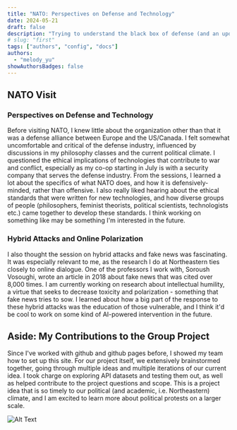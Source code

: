 ```yaml
---
title: "NATO: Perspectives on Defense and Technology"
date: 2024-05-21
draft: false
description: "Trying to understand the black box of defense (and an update on the group project)"
# slug: "first"
tags: ["authors", "config", "docs"]
authors:
  - "melody_yu"
showAuthorsBadges: false
---
```


## NATO Visit

### Perspectives on Defense and Technology

Before visiting NATO, I knew little about the organization other than that it was a defense alliance between Europe and the US/Canada. I felt somewhat uncomfortable and critical of the defense industry, influenced by discussions in my philosophy classes and the current political climate. I questioned the ethical implications of technologies that contribute to war and conflict, especially as my co-op starting in July is with a security company that serves the defense industry. From the sessions, I learned a lot about the specifics of what NATO does, and how it is defensively-minded, rather than offensive. I also really liked hearing about the ethical standards that were written for new technologies, and how diverse groups of people (philosophers, feminist theorists, political scientists, technologists etc.) came together to develop these standards. I think working on something like may be something I'm interested in the future.

### Hybrid Attacks and Online Polarization

I also thought the session on hybrid attacks and fake news was fascinating. It was especially relevant to me, as the research I do at Northeastern ties closely to online dialogue. One of the professors I work with, Soroush Vosoughi, wrote an article in 2018 about fake news that was cited over 8,000 times. I am currently working on research about intellectual humility, a virtue that seeks to decrease toxicity and polarization - something that fake news tries to sow. I learned about how a big part of the response to these hybrid attacks was the education of those vulnerable, and I think it'd be cool to work on some kind of AI-powered intervention in the future.

## Aside: My Contributions to the Group Project
Since I've worked with github and github pages before, I showed my team how to set up this site. For our project itself, we extensively brainstormed together, going through multiple ideas and multiple iterations of our current idea. I took charge on exploring API datasets and testing them out, as well as helped contribute to the project questions and scope. This is a project idea that is so timely to our political (and academic, i.e. Northeastern) climate, and I am excited to learn more about political protests on a larger scale.

![Alt Text](/path/to/assets/kuleuven_photo.jpeg)
